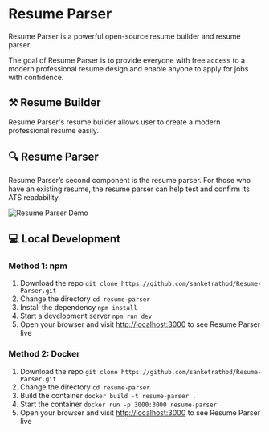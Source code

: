 # Resume Parser

Resume Parser is a powerful open-source resume builder and resume parser.

The goal of Resume Parser is to provide everyone with free access to a modern professional resume design and enable anyone to apply for jobs with confidence.


## ⚒️ Resume Builder

Resume Parser's resume builder allows user to create a modern professional resume easily.

## 🔍 Resume Parser

Resume Parser’s second component is the resume parser. For those who have an existing resume, the resume parser can help test and confirm its ATS readability.

![Resume Parser Demo](https://i.ibb.co/JvSVwNk/resume-parser-demo-optimize.gif)


## 💻 Local Development

### Method 1: npm

1. Download the repo `git clone https://github.com/sanketrathod/Resume-Parser.git`
2. Change the directory `cd resume-parser`
3. Install the dependency `npm install`
4. Start a development server `npm run dev`
5. Open your browser and visit [http://localhost:3000](http://localhost:3000) to see Resume Parser live

### Method 2: Docker

1. Download the repo `git clone https://github.com/sanketrathod/Resume-Parser.git`
2. Change the directory `cd resume-parser`
3. Build the container `docker build -t resume-parser .`
4. Start the container `docker run -p 3000:3000 resume-parser`
5. Open your browser and visit [http://localhost:3000](http://localhost:3000) to see Resume Parser live
